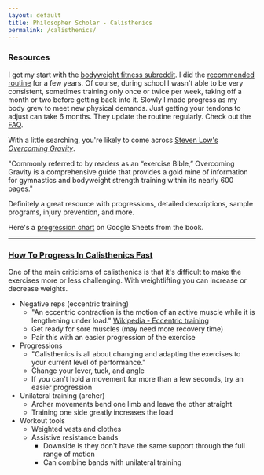 ```yaml
---
layout: default
title: Philosopher Scholar - Calisthenics
permalink: /calisthenics/
---
```



### Resources

I got my start with the [bodyweight fitness subreddit](https://www.reddit.com/r/bodyweightfitness/). I did the [recommended routine](https://www.reddit.com/r/bodyweightfitness/wiki/kb/recommended_routine#wiki_welcome_to_the_recommended_routine) for a few years. Of course, during school I wasn't able to be very consistent, sometimes training only once or twice per week, taking off a month or two before getting back into it. Slowly I made progress as my body grew to meet new physical demands. Just getting your tendons to adjust can take 6 months. They update the routine regularly. Check out the [FAQ](https://www.reddit.com/r/bodyweightfitness/wiki/faq).

With a little searching, you're likely to come across [Steven Low's _Overcoming Gravity_](https://stevenlow.org/overcoming-gravity/).

"Commonly referred to by readers as an “exercise Bible,” Overcoming Gravity is a comprehensive guide that provides a gold mine of information for gymnastics and bodyweight strength training within its nearly 600 pages."

Definitely a great resource with progressions, detailed descriptions, sample programs, injury prevention, and more.

Here's a [progression chart](https://docs.google.com/spreadsheets/d/1tjAcd0u7pTTTdSlke5_8rGCo7afuR3xh23HnrVqwfNI/edit#gid=0) on Google Sheets from the book.



---

### [How To Progress In Calisthenics Fast](https://www.youtube.com/watch?v=ONNv2-zc8ZY)

One of the main criticisms of calisthenics is that it's difficult to make the exercises more or less challenging. With weightlifting you can increase or decrease weights.

* Negative reps (eccentric training)
  * "An eccentric contraction is the motion of an active muscle while it is lengthening under load." [Wikipedia - Eccentric training](https://en.wikipedia.org/wiki/Eccentric_training)
  * Get ready for sore muscles (may need more recovery time)
  * Pair this with an easier progression of the exercise
* Progressions
  * "Calisthenics is all about changing and adapting the exercises to your current level of performance."
  * Change your lever, tuck, and angle
  * If you can't hold a movement for more than a few seconds, try an easier progression
* Unilateral training (archer)
  * Archer movements bend one limb and leave the other straight
  * Training one side greatly increases the load
* Workout tools
  * Weighted vests and clothes
  * Assistive resistance bands
    * Downside is they don't have the same support through the full range of motion
    * Can combine bands with unilateral training
